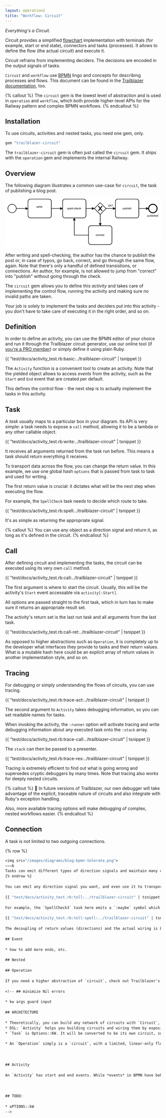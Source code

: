 ```yaml
---
layout: operation2
title: "Workflow: Circuit"
---
```


_Everything's a Circuit._

Circuit provides a simplified [flowchart](https://en.wikipedia.org/wiki/Flowchart) implementation with terminals (for example, start or end state), connectors and tasks (processes). It allows to define the flow (the actual *circuit*) and execute it.

Circuit refrains from implementing deciders. The decisions are encoded in the output signals of tasks.

`Circuit` and `workflow` use [BPMN](http://www.bpmn.org/) lingo and concepts for describing processes and flows. This document can be found in the [Trailblazer documentation](http://trailblazer.to/gems/workflow/circuit.html), too.

{% callout %}
The `circuit` gem is the lowest level of abstraction and is used in `operation` and `workflow`, which both provide higher-level APIs for the Railway pattern and complex BPMN workflows.
{% endcallout %}

## Installation

To use circuits, activities and nested tasks, you need one gem, only.

```ruby
gem "trailblazer-circuit"
```

The `trailblazer-circuit` gem is often just called the `circuit` gem. It ships with the `operation` gem and implements the internal Railway.

## Overview

The following diagram illustrates a common use-case for `circuit`, the task of publishing a blog post.

<img src="/images/diagrams/blog-bpmn1.png">

After writing and spell-checking, the author has the chance to publish the post or, in case of typos, go back, correct, and go through the same flow, again. Note that there's only a handful of defined transistions, or connections. An author, for example, is not allowed to jump from "correct" into "publish" without going through the check.

The `circuit` gem allows you to define this *activity* and takes care of implementing the control flow, running the activity and making sure no invalid paths are taken.

Your job is solely to implement the tasks and deciders put into this activity - you don't have to take care of executing it in the right order, and so on.

## Definition

In order to define an activity, you can use the BPMN editor of your choice and run it through the Trailblazer circuit generator, use our online tool (if [you're a PRO member](http://pro.trailblazer.to)) or simply define it using plain Ruby.

{{ "test/docs/activity_test.rb:basic:../trailblazer-circuit" | tsnippet }}

The `Activity` function is a convenient tool to create an activity. Note that the yielded object allows to access *events* from the activity, such as the `Start` and `End` event that are created per default.

This defines the control flow - the next step is to actually implement the tasks in this activity.

## Task

A *task* usually maps to a particular box in your diagram. Its API is very simple: a task needs to expose a `call` method, allowing it to be a lambda or any other callable object.

{{ "test/docs/activity_test.rb:write:../trailblazer-circuit" | tsnippet }}

It receives all arguments returned from the task run before. This means a task should return everything it receives.

To transport data across the flow, you can change the return value. In this example, we use one global hash `options` that is passed from task to task and used for writing.

The first return value is crucial: it dictates what will be the next step when executing the flow.

For example, the `SpellCheck` task needs to decide which route to take.

{{ "test/docs/activity_test.rb:spell:../trailblazer-circuit" | tsnippet }}

It's as simple as returning the appropriate signal.

{% callout %}
You can use any object as a direction signal and return it, as long as it's defined in the circuit.
{% endcallout %}

## Call

After defining circuit and implementing the tasks, the circuit can be executed using its very own `call` method.

{{ "test/docs/activity_test.rb:call:../trailblazer-circuit" | tsnippet }}

The first argument is where to start the circuit. Usually, this will be the activity's `Start` event accessable via `activity[:Start]`.

All options are passed straight to the first task, which in turn has to make sure it returns an appropriate result set.

The activity's return set is the last run task and all arguments from the last task.

{{ "test/docs/activity_test.rb:call-ret:../trailblazer-circuit" | tsnippet }}

As opposed to higher abstractions such as `Operation`, it is completely up to the developer what interfaces they provide to tasks and their return values. What is a mutable hash here could be an explicit array of return values in another implementation style, and so on.

## Tracing

For debugging or simply understanding the flows of circuits, you can use tracing.

{{ "test/docs/activity_test.rb:trace-act:../trailblazer-circuit" | tsnippet }}

The second argument to `Activity` takes debugging information, so you can set readable names for tasks.

When invoking the activity, the `:runner` option will activate tracing and write debugging information about any executed task onto the `:stack` array.

{{ "test/docs/activity_test.rb:trace-call:../trailblazer-circuit" | tsnippet }}

The `stack` can then be passed to a presenter.

{{ "test/docs/activity_test.rb:trace-res:../trailblazer-circuit" | tsnippet }}

Tracing is extremely efficient to find out what is going wrong and supersedes cryptic debuggers by many times. Note that tracing also works for deeply nested circuits.

{% callout %}
🌅 In future versions of Trailblazer, our own debugger will take advantage of the explicit, traceable nature of circuits and also integrate with Ruby's exception handling.

Also, more available tracing options will make debugging of complex, nested workflows easier.
{% endcallout %}

## Connection

A task is not limited to two outgoing connections.

{% row %}
  ~~~6
<img src="/images/diagrams/blog-bpmn-tolerate.png">
  ~~~6
 Tasks can emit different types of direction signals and maintain many connections. The only requirement is that all possible signals are wired in the circuit.
{% endrow %}

You can emit any direction signal you want, and even use it to transport additional state. Using `Right` and `Left` is simply a convention following the mental image of a binary flow.

{{ "test/docs/activity_test.rb:toll:../trailblazer-circuit" | tsnippet }}

For example, the `SpellCheck3` task here emits a `:maybe` symbol which is then wired to the follow-up task `Warn`. Its implementation contains the decider that returns the appropriate direction.

{{ "test/docs/activity_test.rb:toll-spell:../trailblazer-circuit" | tsnippet }}

The decoupling of return values (directions) and the actual wiring is by design and allows to reconnect tasks and their outputs without having to change the implementation.

## Event

* how to add more ends, etc.

## Nested

## Operation

If you need a higher abstraction of `circuit`, check out Trailblazer's [operation](localhost:4000/gems/operation/2.0/api.html) implemenation which provides a simple Railway-oriented interface to create linear circuits.

<!-- ## minimize Nil errors

* kw args guard input

## ARCHITECTURE

* Theoretically, you can build any network of circuits with `Circuit`, only.
* DSL: `Activity` helps you building circuits and wiring them by exposing its events.
* `Task` is Options::KW. It will be converted to be its own circuit, so you can override and change things like KWs, what is returned, etc. ==> do some benchmarks, and play with circuit-compiled.

* An `Operation` simply is a `circuit`, with a limited, linear-only flow.



## Activity

An `Activity` has start and end events. While *events* in BPMN have behavior and might trigger listeners, in `circuit` an event is simply a state. The activity always ends in an `End` state. It's up to the user to interpret and trigger behavior.



## TODO:

* oPTIONS::kW
 -->
